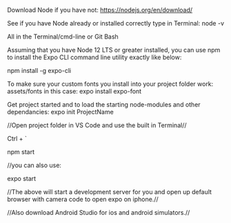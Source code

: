 Download Node if you have not:
https://nodejs.org/en/download/

See if you have Node already or installed correctly type in Terminal:
node -v

All in the Terminal/cmd-line or Git Bash

Assuming that you have Node 12 LTS or greater installed, you can use npm to install the Expo CLI command line utility exactly like below:

npm install -g expo-cli

To make sure your custom fonts you install into your project folder work: assets/fonts in this case:
expo install expo-font

Get project started and to load the starting node-modules and other dependancies:
expo init ProjectName

//Open project folder in VS Code and use the built in Terminal//

Ctrl + `

npm start 

//you can also use: 

expo start

//The above will start a development server for you and open up default browser with camera code to open expo on iphone.//

//Also download Android Studio for ios and android simulators.//